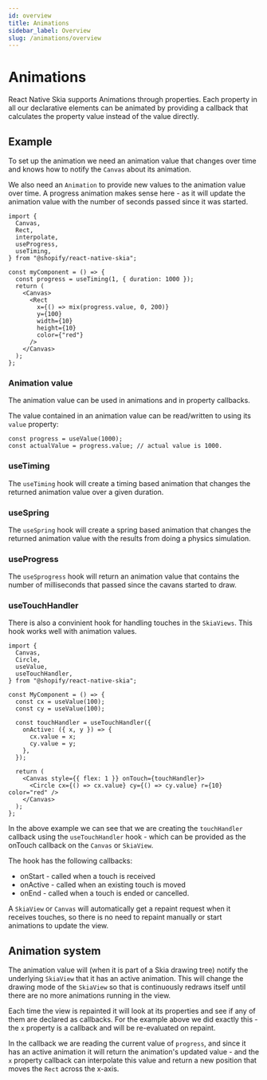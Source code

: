 ```yaml
---
id: overview
title: Animations
sidebar_label: Overview
slug: /animations/overview
---
```


# Animations

React Native Skia supports Animations through properties. Each property in all our declarative elements can be animated by providing a callback that calculates the property value instead of the value directly.

## Example

To set up the animation we need an animation value that changes over time and knows how to notify the `Canvas` about its animation.

We also need an `Animation` to provide new values to the animation value over time. A progress animation makes sense here - as it will update the animation value with the number of seconds passed since it was started.

```tsx twoslash
import {
  Canvas,
  Rect,
  interpolate,
  useProgress,
  useTiming,
} from "@shopify/react-native-skia";

const myComponent = () => {
  const progress = useTiming(1, { duration: 1000 });
  return (
    <Canvas>
      <Rect
        x={() => mix(progress.value, 0, 200)}
        y={100}
        width={10}
        height={10}
        color={"red"}
      />
    </Canvas>
  );
};
```

### Animation value

The animation value can be used in animations and in property callbacks.

The value contained in an animation value can be read/written to using its `value` property:

```tsx
const progress = useValue(1000);
const actualValue = progress.value; // actual value is 1000.
```

### useTiming

The `useTiming` hook will create a timing based animation that changes the returned animation value over a given duration.

### useSpring

The `useSpring` hook will create a spring based animation that changes the returned animation value with the results from doing a physics simulation.

### useProgress

The `useSprogress` hook will return an animation value that contains the number of milliseconds that passed since the cavans started to draw.

### useTouchHandler

There is also a convinient hook for handling touches in the `SkiaViews`. This hook works well with animation values.

```tsx twoslash
import {
  Canvas,
  Circle,
  useValue,
  useTouchHandler,
} from "@shopify/react-native-skia";

const MyComponent = () => {
  const cx = useValue(100);
  const cy = useValue(100);

  const touchHandler = useTouchHandler({
    onActive: ({ x, y }) => {
      cx.value = x;
      cy.value = y;
    },
  });

  return (
    <Canvas style={{ flex: 1 }} onTouch={touchHandler}>
      <Circle cx={() => cx.value} cy={() => cy.value} r={10} color="red" />
    </Canvas>
  );
};
```

In the above example we can see that we are creating the `touchHandler` callback using the `useTouchHandler` hook - which can be provided as the onTouch callback on the `Canvas` or `SkiaView`.

The hook has the following callbacks:

- onStart - called when a touch is received
- onActive - called when an existing touch is moved
- onEnd - called when a touch is ended or cancelled.

A `SkiaView` or `Canvas` will automatically get a repaint request when it receives touches, so there is no need to repaint manually or start animations to update the view.

## Animation system

The animation value will (when it is part of a Skia drawing tree) notify the underlying `SkiaView` that it has an active animation. This will change the drawing mode of the `SkiaView` so that is continuously redraws itself until there are no more animations running in the view.

Each time the view is repainted it will look at its properties and see if any of them are declared as callbacks. For the example above we did exactly this - the `x` property is a callback and will be re-evaluated on repaint.

In the callback we are reading the current value of `progress`, and since it has an active animation it will return the animation's updated value - and the `x` property callback can interpolate this value and return a new position that moves the `Rect` across the x-axis.
